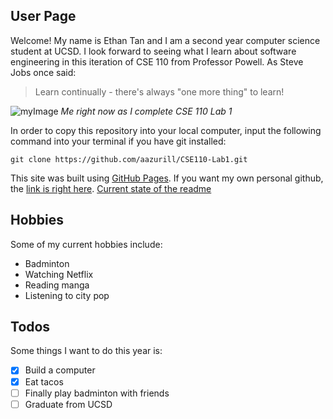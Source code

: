 ## User Page

Welcome! My name is Ethan Tan and I am a second year computer science student at UCSD. I look forward to seeing what I learn about software engineering in this iteration of CSE 110 from Professor Powell. As Steve Jobs once said:
> Learn continually - there's always "one more thing" to learn!

![myImage](https://media.giphy.com/media/VbnUQpnihPSIgIXuZv/giphy.gif)
*Me right now as I complete CSE 110 Lab 1*

In order to copy this repository into your local computer, input the following command into your terminal if you have git installed:
```
git clone https://github.com/aazurill/CSE110-Lab1.git
```

This site was built using [GitHub Pages](https://pages.github.com/). 
If you want my own personal github, the [link is right here](https://github.com/aazurill).
[Current state of the readme](./README.md)
## Hobbies
Some of my current hobbies include:
* Badminton 
* Watching Netflix
* Reading manga
* Listening to city pop
## Todos
Some things I want to do this year is:
- [x] Build a computer
- [x] Eat tacos
- [ ] Finally play badminton with friends
- [ ] Graduate from UCSD
